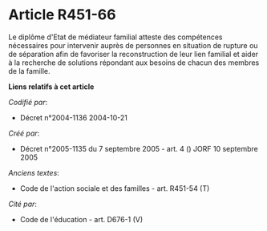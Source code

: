 # Article R451-66

Le diplôme d'Etat de médiateur familial atteste des compétences nécessaires pour intervenir auprès de personnes en situation
de rupture ou de séparation afin de favoriser la reconstruction de leur lien familial et aider à la recherche de solutions
répondant aux besoins de chacun des membres de la famille.

**Liens relatifs à cet article**

_Codifié par_:

  - Décret n°2004-1136 2004-10-21

_Créé par_:

  - Décret n°2005-1135 du 7 septembre 2005 - art. 4 () JORF 10 septembre 2005

_Anciens textes_:

  - Code de l'action sociale et des familles - art. R451-54 (T)

_Cité par_:

  - Code de l'éducation - art. D676-1 (V)
